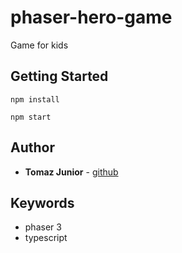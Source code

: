 # phaser-hero-game

Game for kids

## Getting Started
```
npm install
```

```
npm start
```

## Author

* **Tomaz Junior** - [github](https://github.com/TomazJunior)

## Keywords
- phaser 3
- typescript
